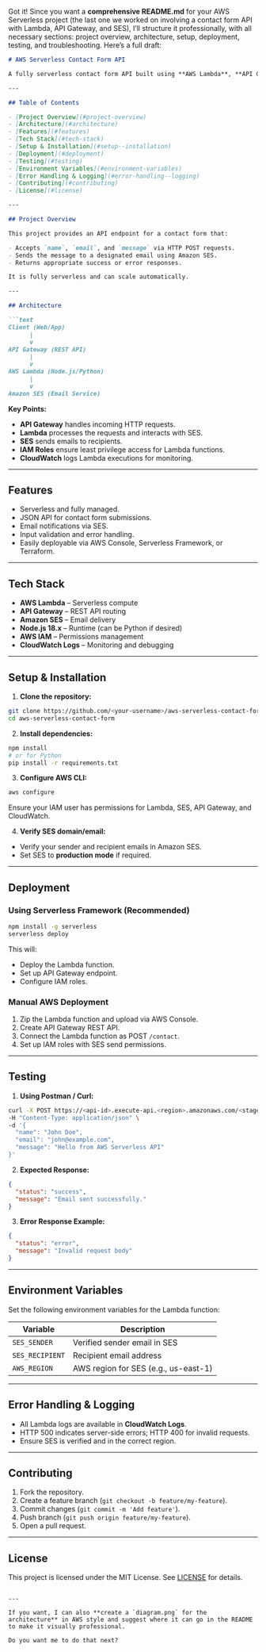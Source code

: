 Got it! Since you want a **comprehensive README.md** for your AWS Serverless project (the last one we worked on involving a contact form API with Lambda, API Gateway, and SES), I’ll structure it professionally, with all necessary sections: project overview, architecture, setup, deployment, testing, and troubleshooting. Here’s a full draft:

````markdown
# AWS Serverless Contact Form API

A fully serverless contact form API built using **AWS Lambda**, **API Gateway**, and **Amazon SES** for sending emails. This project demonstrates a scalable, cost-efficient serverless architecture to handle form submissions without managing servers.

---

## Table of Contents

- [Project Overview](#project-overview)
- [Architecture](#architecture)
- [Features](#features)
- [Tech Stack](#tech-stack)
- [Setup & Installation](#setup--installation)
- [Deployment](#deployment)
- [Testing](#testing)
- [Environment Variables](#environment-variables)
- [Error Handling & Logging](#error-handling--logging)
- [Contributing](#contributing)
- [License](#license)

---

## Project Overview

This project provides an API endpoint for a contact form that:

- Accepts `name`, `email`, and `message` via HTTP POST requests.
- Sends the message to a designated email using Amazon SES.
- Returns appropriate success or error responses.

It is fully serverless and can scale automatically.

---

## Architecture

```text
Client (Web/App)
      |
      v
API Gateway (REST API)
      |
      v
AWS Lambda (Node.js/Python)
      |
      v
Amazon SES (Email Service)
````

**Key Points:**

* **API Gateway** handles incoming HTTP requests.
* **Lambda** processes the requests and interacts with SES.
* **SES** sends emails to recipients.
* **IAM Roles** ensure least privilege access for Lambda functions.
* **CloudWatch** logs Lambda executions for monitoring.

---

## Features

* Serverless and fully managed.
* JSON API for contact form submissions.
* Email notifications via SES.
* Input validation and error handling.
* Easily deployable via AWS Console, Serverless Framework, or Terraform.

---

## Tech Stack

* **AWS Lambda** – Serverless compute
* **API Gateway** – REST API routing
* **Amazon SES** – Email delivery
* **Node.js 18.x** – Runtime (can be Python if desired)
* **AWS IAM** – Permissions management
* **CloudWatch Logs** – Monitoring and debugging

---

## Setup & Installation

1. **Clone the repository:**

```bash
git clone https://github.com/<your-username>/aws-serverless-contact-form.git
cd aws-serverless-contact-form
```

2. **Install dependencies:**

```bash
npm install
# or for Python
pip install -r requirements.txt
```

3. **Configure AWS CLI:**

```bash
aws configure
```

Ensure your IAM user has permissions for Lambda, SES, API Gateway, and CloudWatch.

4. **Verify SES domain/email:**

* Verify your sender and recipient emails in Amazon SES.
* Set SES to **production mode** if required.

---

## Deployment

### Using Serverless Framework (Recommended)

```bash
npm install -g serverless
serverless deploy
```

This will:

* Deploy the Lambda function.
* Set up API Gateway endpoint.
* Configure IAM roles.

### Manual AWS Deployment

1. Zip the Lambda function and upload via AWS Console.
2. Create API Gateway REST API.
3. Connect the Lambda function as POST `/contact`.
4. Set up IAM roles with SES send permissions.

---

## Testing

1. **Using Postman / Curl:**

```bash
curl -X POST https://<api-id>.execute-api.<region>.amazonaws.com/<stage>/contact \
-H "Content-Type: application/json" \
-d '{
  "name": "John Doe",
  "email": "john@example.com",
  "message": "Hello from AWS Serverless API"
}'
```

2. **Expected Response:**

```json
{
  "status": "success",
  "message": "Email sent successfully."
}
```

3. **Error Response Example:**

```json
{
  "status": "error",
  "message": "Invalid request body"
}
```

---

## Environment Variables

Set the following environment variables for the Lambda function:

| Variable        | Description                          |
| --------------- | ------------------------------------ |
| `SES_SENDER`    | Verified sender email in SES         |
| `SES_RECIPIENT` | Recipient email address              |
| `AWS_REGION`    | AWS region for SES (e.g., us-east-1) |

---

## Error Handling & Logging

* All Lambda logs are available in **CloudWatch Logs**.
* HTTP 500 indicates server-side errors; HTTP 400 for invalid requests.
* Ensure SES is verified and in the correct region.

---

## Contributing

1. Fork the repository.
2. Create a feature branch (`git checkout -b feature/my-feature`).
3. Commit changes (`git commit -m 'Add feature'`).
4. Push branch (`git push origin feature/my-feature`).
5. Open a pull request.

---

## License

This project is licensed under the MIT License. See [LICENSE](LICENSE) for details.

```

---

If you want, I can also **create a `diagram.png` for the architecture** in AWS style and suggest where it can go in the README to make it visually professional.  

Do you want me to do that next?
```

